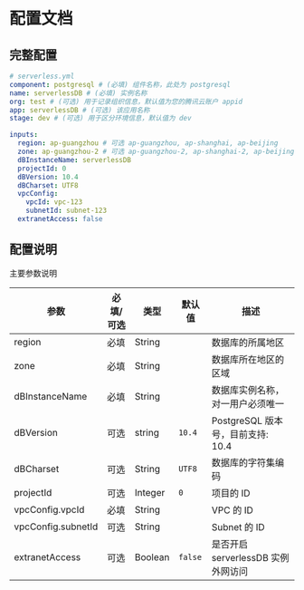 # 配置文档

## 完整配置

```yml
# serverless.yml
component: postgresql # (必填) 组件名称，此处为 postgresql
name: serverlessDB # (必填) 实例名称
org: test # (可选) 用于记录组织信息，默认值为您的腾讯云账户 appid
app: serverlessDB # (可选) 该应用名称
stage: dev # (可选) 用于区分环境信息，默认值为 dev

inputs:
  region: ap-guangzhou # 可选 ap-guangzhou, ap-shanghai, ap-beijing
  zone: ap-guangzhou-2 # 可选 ap-guangzhou-2, ap-shanghai-2, ap-beijing-3
  dBInstanceName: serverlessDB
  projectId: 0
  dBVersion: 10.4
  dBCharset: UTF8
  vpcConfig:
    vpcId: vpc-123
    subnetId: subnet-123
  extranetAccess: false
```

## 配置说明

主要参数说明

| 参数               | 必填/可选 | 类型    | 默认值  | 描述                               |
| ------------------ | --------- | ------- | ------- | ---------------------------------- |
| region             | 必填      | String  |         | 数据库的所属地区                   |
| zone               | 必填      | String  |         | 数据库所在地区的区域               |
| dBInstanceName     | 必填      | String  |         | 数据库实例名称，对一用户必须唯一   |
| dBVersion          | 可选      | string  | `10.4`  | PostgreSQL 版本号，目前支持: 10.4  |
| dBCharset          | 可选      | String  | `UTF8`  | 数据库的字符集编码                 |
| projectId          | 可选      | Integer | `0`     | 项目的 ID                          |
| vpcConfig.vpcId    | 必填      | String  |         | VPC 的 ID                          |
| vpcConfig.subnetId | 可选      | String  |         | Subnet 的 ID                       |
| extranetAccess     | 可选      | Boolean | `false` | 是否开启 serverlessDB 实例外网访问 |
